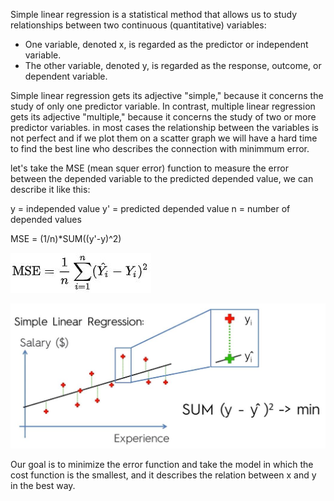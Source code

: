 Simple linear regression is a statistical method that allows us to study relationships between two continuous (quantitative) variables:
* One variable, denoted x, is regarded as the predictor or independent variable.
* The other variable, denoted y, is regarded as the response, outcome, or dependent variable.

Simple linear regression gets its adjective "simple," because it concerns the study of only one predictor variable. In contrast, multiple linear regression gets its adjective "multiple," because it concerns the study of two or more predictor variables.
in most cases the relationship between the variables is not perfect and if we plot them on a scatter graph we will have a hard time
to find the best line who describes the connection with minimmum error.

let's take the MSE (mean squer error) function to measure the error between the depended variable to the predicted depended value,
we can describe it like this:

y  = independed value
y' = predicted depended value
n  = number of depended values

MSE = (1/n)*SUM((y'-y)^2)

![picture alt](https://github.com/amitsason/Machine-Learning/blob/master/Regression/Simple%20Linear%20Regression/mse.JPG)


![picture alt](https://github.com/amitsason/Machine-Learning/blob/master/Regression/Simple%20Linear%20Regression/mse%20example.JPG)

Our goal is to minimize the error function and take the model in which the cost function is the smallest, and it describes the relation 
between x and y in the best way.
